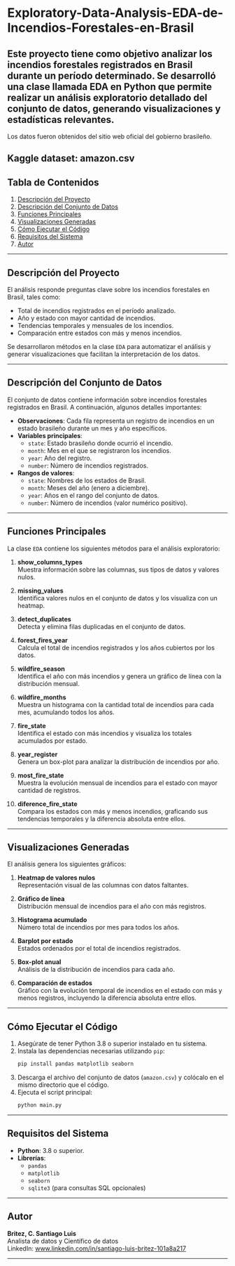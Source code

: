 # Exploratory-Data-Analysis-EDA-de-Incendios-Forestales-en-Brasil
Este proyecto tiene como objetivo analizar los incendios forestales registrados en Brasil durante un período determinado. Se desarrolló una clase llamada EDA en Python que permite realizar un análisis exploratorio detallado del conjunto de datos, generando visualizaciones y estadísticas relevantes.
---
Los datos fueron obtenidos del sitio web oficial del gobierno brasileño.

Kaggle dataset: amazon.csv
---

## Tabla de Contenidos
1. [Descripción del Proyecto](#descripción-del-proyecto)
2. [Descripción del Conjunto de Datos](#descripción-del-conjunto-de-datos)
3. [Funciones Principales](#funciones-principales)
4. [Visualizaciones Generadas](#visualizaciones-generadas)
5. [Cómo Ejecutar el Código](#cómo-ejecutar-el-código)
6. [Requisitos del Sistema](#requisitos-del-sistema)
7. [Autor](#autor)

---

## Descripción del Proyecto

El análisis responde preguntas clave sobre los incendios forestales en Brasil, tales como:
- Total de incendios registrados en el período analizado.
- Año y estado con mayor cantidad de incendios.
- Tendencias temporales y mensuales de los incendios.
- Comparación entre estados con más y menos incendios.

Se desarrollaron métodos en la clase `EDA` para automatizar el análisis y generar visualizaciones que facilitan la interpretación de los datos.

---

## Descripción del Conjunto de Datos

El conjunto de datos contiene información sobre incendios forestales registrados en Brasil. A continuación, algunos detalles importantes:
- **Observaciones**: Cada fila representa un registro de incendios en un estado brasileño durante un mes y año específicos.
- **Variables principales**:
  - `state`: Estado brasileño donde ocurrió el incendio.
  - `month`: Mes en el que se registraron los incendios.
  - `year`: Año del registro.
  - `number`: Número de incendios registrados.
- **Rangos de valores**:
  - `state`: Nombres de los estados de Brasil.
  - `month`: Meses del año (enero a diciembre).
  - `year`: Años en el rango del conjunto de datos.
  - `number`: Número de incendios (valor numérico positivo).

---

## Funciones Principales

La clase `EDA` contiene los siguientes métodos para el análisis exploratorio:

1. **show_columns_types**  
   Muestra información sobre las columnas, sus tipos de datos y valores nulos.

2. **missing_values**  
   Identifica valores nulos en el conjunto de datos y los visualiza con un heatmap.

3. **detect_duplicates**  
   Detecta y elimina filas duplicadas en el conjunto de datos.

4. **forest_fires_year**  
   Calcula el total de incendios registrados y los años cubiertos por los datos.

5. **wildfire_season**  
   Identifica el año con más incendios y genera un gráfico de línea con la distribución mensual.

6. **wildfire_months**  
   Muestra un histograma con la cantidad total de incendios para cada mes, acumulando todos los años.

7. **fire_state**  
   Identifica el estado con más incendios y visualiza los totales acumulados por estado.

8. **year_register**  
   Genera un box-plot para analizar la distribución de incendios por año.

9. **most_fire_state**  
   Muestra la evolución mensual de incendios para el estado con mayor cantidad de registros.

10. **diference_fire_state**  
    Compara los estados con más y menos incendios, graficando sus tendencias temporales y la diferencia absoluta entre ellos.

---

## Visualizaciones Generadas

El análisis genera los siguientes gráficos:

1. **Heatmap de valores nulos**  
   Representación visual de las columnas con datos faltantes.

2. **Gráfico de línea**  
   Distribución mensual de incendios para el año con más registros.

3. **Histograma acumulado**  
   Número total de incendios por mes para todos los años.

4. **Barplot por estado**  
   Estados ordenados por el total de incendios registrados.

5. **Box-plot anual**  
   Análisis de la distribución de incendios para cada año.

6. **Comparación de estados**  
   Gráfico con la evolución temporal de incendios en el estado con más y menos registros, incluyendo la diferencia absoluta entre ellos.

---

## Cómo Ejecutar el Código

1. Asegúrate de tener Python 3.8 o superior instalado en tu sistema.
2. Instala las dependencias necesarias utilizando `pip`:
   ```bash
   pip install pandas matplotlib seaborn
   ```
3. Descarga el archivo del conjunto de datos (`amazon.csv`) y colócalo en el mismo directorio que el código.
4. Ejecuta el script principal:
   ```bash
   python main.py
   ```

---

## Requisitos del Sistema

- **Python**: 3.8 o superior.
- **Librerías**:
  - `pandas`
  - `matplotlib`
  - `seaborn`
  - `sqlite3` (para consultas SQL opcionales)

---

## Autor

**Britez, C. Santiago Luis**  
Analista de datos y Científico de datos   
LinkedIn: www.linkedin.com/in/santiago-luis-britez-101a8a217 

--- 
